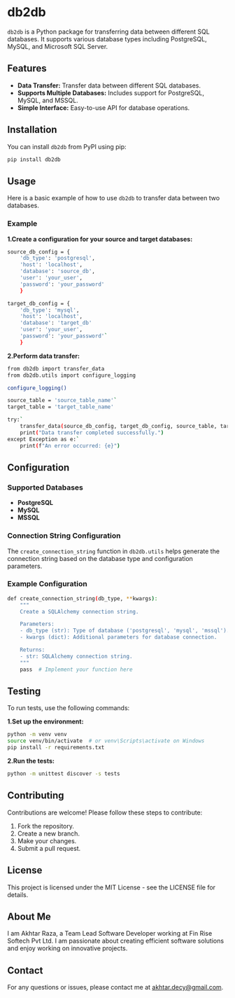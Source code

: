 # db2db

`db2db` is a Python package for transferring data between different SQL databases. It supports various database types including PostgreSQL, MySQL, and Microsoft SQL Server.

## Features

- **Data Transfer:** Transfer data between different SQL databases.
- **Supports Multiple Databases:** Includes support for PostgreSQL, MySQL, and MSSQL.
- **Simple Interface:** Easy-to-use API for database operations.

## Installation

You can install `db2db` from PyPI using pip:

```bash
pip install db2db
```
## **Usage**

Here is a basic example of how to use `db2db` to transfer data between two databases.

### **Example**

**1.Create a configuration for your source and target databases:**  

```sh
source_db_config = {
    'db_type': 'postgresql',
    'host': 'localhost',
    'database': 'source_db',
    'user': 'your_user',
    'password': 'your_password'
    }

target_db_config = {
    'db_type': 'mysql', 
    'host': 'localhost', 
    'database': 'target_db'  
    'user': 'your_user', 
    'password': 'your_password'`
    }
```



**2.Perform data transfer:**  
```sh
from db2db import transfer_data  
from db2db.utils import configure_logging

configure_logging()

source_table = 'source_table_name'` 
target_table = 'target_table_name'

try:` 
    transfer_data(source_db_config, target_db_config, source_table, target_table) 
    print("Data transfer completed successfully.")  
except Exception as e:` 
    print(f"An error occurred: {e}")
```


## **Configuration**

### **Supported Databases**

* **PostgreSQL**  
* **MySQL**  
* **MSSQL**

### **Connection String Configuration**

The `create_connection_string` function in `db2db.utils` helps generate the connection string based on the database type and configuration parameters.

### **Example Configuration**

```sh 
def create_connection_string(db_type, **kwargs): 
    """
    Create a SQLAlchemy connection string.

    Parameters:  
    - db_type (str): Type of database ('postgresql', 'mysql', 'mssql'). 
    - kwargs (dict): Additional parameters for database connection.

    Returns:  
    - str: SQLAlchemy connection string.  
    """  
    pass  # Implement your function here
```

## **Testing**

To run tests, use the following commands:

**1.Set up the environment:**  
```sh
python -m venv venv  
source venv/bin/activate  # or venv\Scripts\activate on Windows  
pip install -r requirements.txt
```

 

**2.Run the tests:**  
```sh
python -m unittest discover -s tests
```


## **Contributing**

Contributions are welcome\! Please follow these steps to contribute:

1. Fork the repository.  
2. Create a new branch.  
3. Make your changes.  
4. Submit a pull request.

## **License**

This project is licensed under the MIT License \- see the LICENSE file for details.


## **About Me**
I am Akhtar Raza, a Team Lead Software Developer working at Fin Rise Softech Pvt Ltd. I am passionate about creating efficient software solutions and enjoy working on innovative projects.

## **Contact**
For any questions or issues, please contact me at akhtar.decy@gmail.com.

